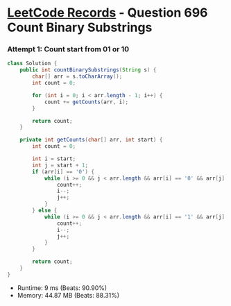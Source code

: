 # [LeetCode Records](../../README.md) - Question 696 Count Binary Substrings

### Attempt 1: Count start from 01 or 10
```java
class Solution {
    public int countBinarySubstrings(String s) {
        char[] arr = s.toCharArray();
        int count = 0;

        for (int i = 0; i < arr.length - 1; i++) {
            count += getCounts(arr, i);
        }

        return count;
    }

    private int getCounts(char[] arr, int start) {
        int count = 0;

        int i = start;
        int j = start + 1;
        if (arr[i] == '0') {
            while (i >= 0 && j < arr.length && arr[i] == '0' && arr[j] == '1') {
                count++;
                i--;
                j++;
            }
        } else {
            while (i >= 0 && j < arr.length && arr[i] == '1' && arr[j] == '0') {
                count++;
                i--;
                j++;
            }
        }

        return count;
    }
}
```
- Runtime: 9 ms (Beats: 90.90%)
- Memory: 44.87 MB (Beats: 88.31%)

<br>
